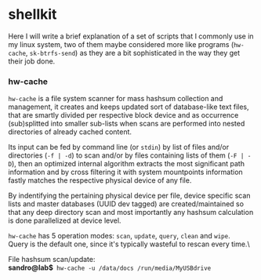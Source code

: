 # shellkit
Here I will write a brief explanation of a set of scripts that I commonly use in my linux system, two of them maybe considered more like programs (``hw-cache``, ``sk-btrfs-send``) as they are a bit sophisticated in the way they get their job done.

### hw-cache
``hw-cache`` is a file system scanner for mass hashsum collection and management, it creates and keeps updated sort of database-like text files, that are smartly divided per respective block device and as occurrence (sub)splitted into smaller sub-lists when scans are performed into nested directories of already cached content.

Its input can be fed by command line (or ``stdin``) by list of files and/or directories (``-f | -d``) to scan and/or by files containing lists of them (``-F | -D``), then an optimized internal algorithm extracts the most significant path information and by cross filtering it with system mountpoints information fastly matches the respective physical device of any file.

By indentifying the pertaining physical device per file, device specific scan lists and master databases (UUID dev tagged) are created/maintained so that any deep directory scan and most importantly any hashsum calculation is done parallelized at device level.

``hw-cache`` has 5 operation modes: ``scan``, ``update``, ``query``, ``clean`` and ``wipe``.\
Query is the default one, since it's typically wasteful to rescan every time.\

File hashsum scan/update:\
**sandro@lab$**`` hw-cache -u /data/docs /run/media/MyUSBdrive``
